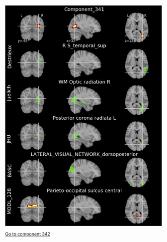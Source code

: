 


![341](preliminary/341.jpg "Component 341")

[Go to component 342](https://parietal-inria.github.io/MODL_atlas/1024/342 "Component 342")